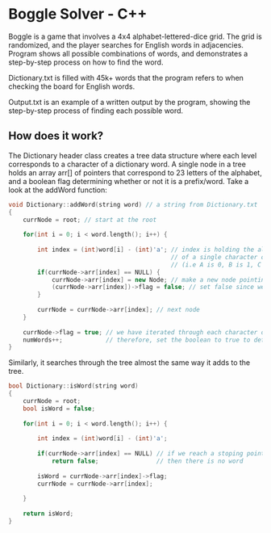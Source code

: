 # Boggle Solver - C++
Boggle is a game that involves a 4x4 alphabet-lettered-dice grid. The grid is randomized, and the player searches for English words in adjacencies. Program shows all possible combinations of words, and demonstrates a step-by-step process on how to find the word.

Dictionary.txt is filled with 45k+ words that the program refers to when checking the board for English words.

Output.txt is an example of a written output by the program, showing the step-by-step process of finding each possible word.

## How does it work?
The Dictionary header class creates a tree data structure where each level corresponds to a character of a dictionary word. A single node in a tree holds an array arr[] of pointers that correspond to 23 letters of the alphabet, and a boolean flag determining whether or not it is a prefix/word. Take a look at the addWord function:
```C++
void Dictionary::addWord(string word) // a string from Dictionary.txt
{
    currNode = root; // start at the root
    
    for(int i = 0; i < word.length(); i++) {
        
        int index = (int)word[i] - (int)'a'; // index is holding the alphabetical position
                                             // of a single character of word 
                                             // (i.e A is 0, B is 1, C is 2...)  
        if(currNode->arr[index] == NULL) {   
            currNode->arr[index] = new Node; // make a new node pointing to the corresponding letter in array
            (currNode->arr[index])->flag = false; // set false since we're not done itereting through word
        }
        
        currNode = currNode->arr[index]; // next node
    }
    
    currNode->flag = true; // we have iterated through each character of the word
    numWords++;            // therefore, set the boolean to true to define as a word
}
```

Similarly, it searches through the tree almost the same way it adds to the tree.

```C++
bool Dictionary::isWord(string word)
{
    currNode = root;
    bool isWord = false;
    
    for(int i = 0; i < word.length(); i++) {
        
        int index = (int)word[i] - (int)'a';
  
        if(currNode->arr[index] == NULL) // if we reach a stoping point
            return false;                // then there is no word
        
        isWord = currNode->arr[index]->flag; 
        currNode = currNode->arr[index];
        
    }
    
    return isWord;
}
```
